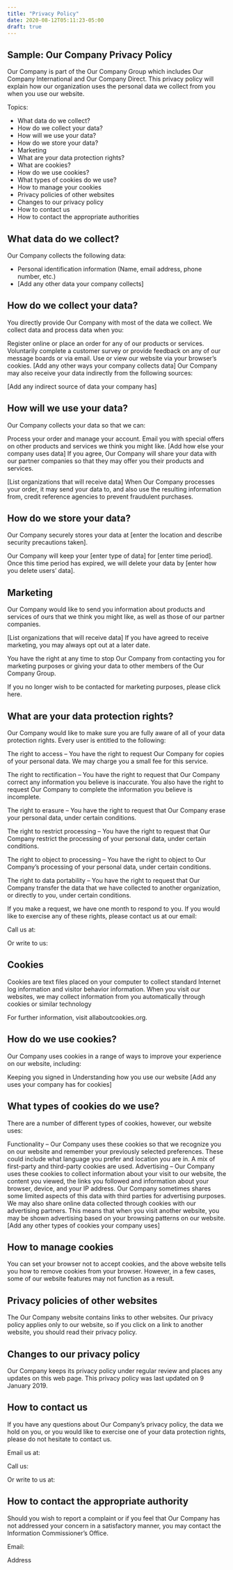 ```yaml
---
title: "Privacy Policy"
date: 2020-08-12T05:11:23-05:00
draft: true
---
```


## Sample: Our Company Privacy Policy
Our Company is part of the Our Company Group which includes Our Company International and Our Company Direct. This privacy policy will explain how our organization uses the personal data we collect from you when you use our website.

Topics:

* What data do we collect?
* How do we collect your data?
* How will we use your data?
* How do we store your data?
* Marketing
* What are your data protection rights?
* What are cookies?
* How do we use cookies?
* What types of cookies do we use?
* How to manage your cookies
* Privacy policies of other websites
* Changes to our privacy policy
* How to contact us
* How to contact the appropriate authorities

## What data do we collect?
Our Company collects the following data:

* Personal identification information (Name, email address, phone number, etc.)
* [Add any other data your company collects]

## How do we collect your data?
You directly provide Our Company with most of the data we collect. We collect data and process data when you:

Register online or place an order for any of our products or services.
Voluntarily complete a customer survey or provide feedback on any of our message boards or via email.
Use or view our website via your browser’s cookies.
[Add any other ways your company collects data]
Our Company may also receive your data indirectly from the following sources:

[Add any indirect source of data your company has]
## How will we use your data?
Our Company collects your data so that we can:

Process your order and manage your account.
Email you with special offers on other products and services we think you might like.
[Add how else your company uses data]
If you agree, Our Company will share your data with our partner companies so that they may offer you their products and services.

[List organizations that will receive data]
When Our Company processes your order, it may send your data to, and also use the resulting information from, credit reference agencies to prevent fraudulent purchases.

## How do we store your data?
Our Company securely stores your data at [enter the location and describe security precautions taken].

Our Company will keep your [enter type of data] for [enter time period]. Once this time period has expired, we will delete your data by [enter how you delete users’ data].

## Marketing
Our Company would like to send you information about products and services of ours that we think you might like, as well as those of our partner companies.

[List organizations that will receive data]
If you have agreed to receive marketing, you may always opt out at a later date.

You have the right at any time to stop Our Company from contacting you for marketing purposes or giving your data to other members of the Our Company Group.

If you no longer wish to be contacted for marketing purposes, please click here.

## What are your data protection rights?
Our Company would like to make sure you are fully aware of all of your data protection rights. Every user is entitled to the following:

The right to access – You have the right to request Our Company for copies of your personal data. We may charge you a small fee for this service.

The right to rectification – You have the right to request that Our Company correct any information you believe is inaccurate. You also have the right to request Our Company to complete the information you believe is incomplete.

The right to erasure – You have the right to request that Our Company erase your personal data, under certain conditions.

The right to restrict processing – You have the right to request that Our Company restrict the processing of your personal data, under certain conditions.

The right to object to processing – You have the right to object to Our Company’s processing of your personal data, under certain conditions.

The right to data portability – You have the right to request that Our Company transfer the data that we have collected to another organization, or directly to you, under certain conditions.

If you make a request, we have one month to respond to you. If you would like to exercise any of these rights, please contact us at our email:

Call us at:

Or write to us:

## Cookies
Cookies are text files placed on your computer to collect standard Internet log information and visitor behavior information. When you visit our websites, we may collect information from you automatically through cookies or similar technology

For further information, visit allaboutcookies.org.

## How do we use cookies?
Our Company uses cookies in a range of ways to improve your experience on our website, including:

Keeping you signed in
Understanding how you use our website
[Add any uses your company has for cookies]
## What types of cookies do we use?
There are a number of different types of cookies, however, our website uses:

Functionality – Our Company uses these cookies so that we recognize you on our website and remember your previously selected preferences. These could include what language you prefer and location you are in. A mix of first-party and third-party cookies are used.
Advertising – Our Company uses these cookies to collect information about your visit to our website, the content you viewed, the links you followed and information about your browser, device, and your IP address. Our Company sometimes shares some limited aspects of this data with third parties for advertising purposes. We may also share online data collected through cookies with our advertising partners. This means that when you visit another website, you may be shown advertising based on your browsing patterns on our website.
[Add any other types of cookies your company uses]
## How to manage cookies
You can set your browser not to accept cookies, and the above website tells you how to remove cookies from your browser. However, in a few cases, some of our website features may not function as a result.

## Privacy policies of other websites
The Our Company website contains links to other websites. Our privacy policy applies only to our website, so if you click on a link to another website, you should read their privacy policy.

## Changes to our privacy policy
Our Company keeps its privacy policy under regular review and places any updates on this web page. This privacy policy was last updated on 9 January 2019.

## How to contact us
If you have any questions about Our Company’s privacy policy, the data we hold on you, or you would like to exercise one of your data protection rights, please do not hesitate to contact us.

Email us at:

Call us:

Or write to us at:

## How to contact the appropriate authority
Should you wish to report a complaint or if you feel that Our Company has not addressed your concern in a satisfactory manner, you may contact the Information Commissioner’s Office.

Email:

Address